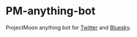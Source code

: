 # PM-anything-bot

ProjectMoon anything bot for [Twitter](https://twitter.com/PMAnythingBot) and [Bluesky](https://bsky.app/profile/pmanythingbot.bsky.social).

